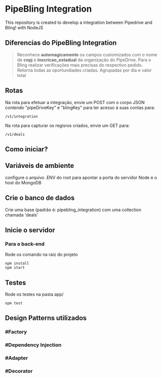 # PipeBling Integration
This repository is created to develop a integration between Pipedrive and Bling! with NodeJS

## Diferencias do PipeBling Integration
>Reconhece **automagicamente** os campos customizados com o nome de **cnpj** e **inscricao_estadual** da organização do PipeDrive. Para o Bling realizar verificações mais precisas do respectivo pedido.
>Retorna todas as oportundiades criadas. Agrupadas por dia e valor total

## Rotas
Na rota para efetuar a integração, envie um POST com o corpo JSON contendo "pipeDriveKey" e "blingKey" para ter acesso á suas contas para:
```
/v1/integration
```
Na rota para capturar os regisros criados, envie um GET para:
```
/v1/deals
```


## Como iniciar?

## Variáveis de ambiente 
configure o arquivo .ENV do root para apontar a porta do servidor Node e o host do MongoDB

## Crie o banco de dados
Crie uma base (padrão é: pipebling_integration) com uma collection chamada 'deals'

## Inicie o servidor
###  Para o back-end
Rode os comando na raiz do projeto
```
npm install
npm start
```

## Testes
Rode os testes na pasta app/
```
npm test
```

## Design Patterns utilizados
### #Factory
### #Dependency Injection
### #Adapter
### #Decorator
